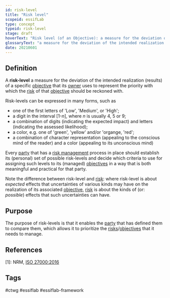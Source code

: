 ```yaml
---
id: risk-level
title: "Risk level"
scopeid: essifLab
type: concept
typeid: risk-level
stage: draft
hoverText: "Risk level (of an Objective): a measure for the deviation of the intended realization (results) of a specific Objective, that its Owner uses to represent the priority with which the Risk of that Objective should be reckoned with."
glossaryText: "a measure for the deviation of the intended realization (results) of a specific %%objective^objective%% that its %%owner^owner%% uses to represent the priority with which the %%risk^risk%% of that %%objective^objective%% should be reckoned with."
date: 20210601
---
```


## Definition
A **risk-level** a measure for the deviation of the intended realization (results) of a specific [objective](objective) that its [owner](owner) uses to represent the priority with which the [risk](risk) of that [objective](objective) should be reckoned with.

Risk-levels can be expressed in many forms, such as
- one of the first letters of 'Low', 'Medium', or 'High';
- a digit in the interval [1-_n_], where _n_ is usually 4, 5 or 9;
- a combination of digits (indicating the expected impact) and letters (indicating the assessed likelihood);
- a color, e.g. one of 'green', 'yellow' and/or 'organge, 'red';
- a combination of character representation (appealing to the conscious mind of the reader) and a color (appealing to its unconscious mind)

Every [party](party) that has a [risk management](risk-management) process in place should establish its (personal) set of possible risk-levels and decide which criteria to use for assigning such levels to its (managed) [objectives](objective) in a way that is both meaningful and practical for that party.

Note the difference between risk-level and [risk](risk): where risk-level is about _expected_ effects that uncertainties of various kinds may have on the realization of its associated [objective](objective), [risk](risk) is about the kinds of (or: _possible_)  effects that such uncertainties can have.

## Purpose
The purpose of risk-levels is that it enables the [party](party) that has defined them to compare them, which allows it to prioritize the [risks](risk)/[objectives](objective) that it needs to manage.

## References

[1]: NRM, [ISO 27000:2016](https://www.iso.org/obp/ui#iso:std:iso-iec:27000:ed-4:v1:en)
## Tags
#ctwg #essiflab #essiflab-framework